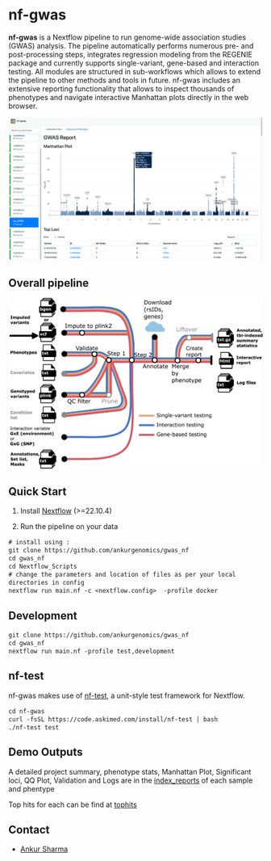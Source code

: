 # nf-gwas

**nf-gwas** is a Nextflow pipeline to run genome-wide association studies (GWAS) analysis. The pipeline automatically performs numerous pre- and post-processing steps, integrates regression modeling from the REGENIE package and currently supports single-variant, gene-based and interaction testing. All modules are structured in sub-workflows which allows to extend the pipeline to other methods and tools in future. nf-gwas includes an extensive reporting functionality that allows to inspect thousands of phenotypes and navigate interactive Manhattan plots directly in the web browser. 

![image](docs/images/Figure2_example_report.png)

## Overall pipeline

![image](https://github.com/ankurgenomics/gwas_nf/blob/main/Nextflow_Scripts/Pipeline_Final.jpg)

## Quick Start

1. Install [Nextflow](https://www.nextflow.io/docs/latest/getstarted.html#installation) (>=22.10.4)


2. Run the pipeline on your data

```
# install using :
git clone https://github.com/ankurgenomics/gwas_nf
cd gwas_nf
cd Nextflow_Scripts
# change the parameters and location of files as per your local directories in config
nextflow run main.nf -c <nextflow.config>  -profile docker
```

## Development

```
git clone https://github.com/ankurgenomics/gwas_nf
cd gwas_nf
nextflow run main.nf -profile test,development
```

## nf-test

nf-gwas makes use of [nf-test](https://github.com/askimed/nf-test), a unit-style test framework for Nextflow.

```
cd nf-gwas
curl -fsSL https://code.askimed.com/install/nf-test | bash
./nf-test test
```

## Demo Outputs
A detailed project summary, phenotype stats, Manhattan Plot, Significant loci, QQ Plot, Validation and Logs are in the 
[index_reports](https://github.com/ankurgenomics/gwas_nf/tree/274ef38c06255b25cd77587db5cb965505c6ba88/OUTPUT/TEMUS_ETH_2/index_reports) of each sample and phentype 

Top hits for each can be find at [tophits](https://github.com/ankurgenomics/gwas_nf/tree/28aa91346b443393829803285c2a80427a39f361/OUTPUT/TEMUS_ETH_2/results/tophits)




## Contact

- [Ankur Sharma](mailto:ankur012@e.ntu.edu.sg)


